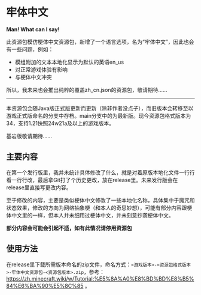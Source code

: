 # 牢体中文

**Man! What can I say!**

此资源包模仿梗体中文资源包，新增了一个语言选项，名为“牢体中文”，因此也会有一些问题，例如：

* 模组附加的文本本地化显示为默认的英语en_us
* 对正常游戏体验有影响
* 与梗体中文冲突

所以，我未来也会推出纯粹的覆盖zh_cn.json的资源包，敬请期待……

---

本资源包会随Java版正式版更新而更新（除非作者没点子），而旧版本会转移至以游戏正式版命名的分支中存档。main分支中的为最新版。现今资源包格式版本为34，支持1.21快照24w21a及以上的游戏版本。

基岩版敬请期待……

## 主要内容

在第一个发行版里，我并未统计具体修改了什么，就是对着原版本地化文件一行行看一行行改，最后拿Git打了个历史更改，放在release里。未来发行版会在release里直接写更改内容。

至于修改的内容，主要是类似梗体中文修改了一些本地化名称，具体集中于魔咒和状态效果，修改的方向为网络抽象梗（和本人的奇思妙想），可能有部分内容跟梗体中文里的一样，但本人并未细用过梗体中文，并未刻意抄袭梗体中文。

**部分内容会可能会引起不适，如有此情况请停用资源包**

## 使用方法

在release里下载所需版本命名的zip文件，命名方式：`<游戏版本>-<资源包格式版本>-牢体中文资源包-<资源包版本>.zip`，参考：https://zh.minecraft.wiki/w/Tutorial:%E5%8A%A0%E8%BD%BD%E8%B5%84%E6%BA%90%E5%8C%85 。
